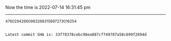 Now the time is 2022-07-14 16:31:45 pm

---

<small>47602942660983268315897273016254</small>

```txt

Latest commit SHA is: 33f78378cebc98ea887cf749787a58c699f2694d
```
